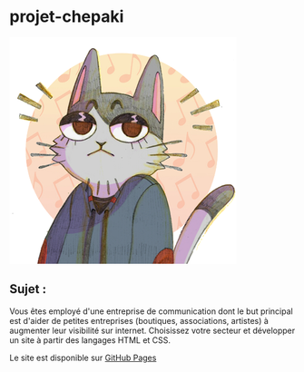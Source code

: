 # projet-chepaki

<img src='img/logo.png' title='Logo' width='' alt='Logo' />

## Sujet :

Vous êtes employé d'une entreprise de communication dont le but principal est d'aider de petites entreprises (boutiques, associations, artistes) à augmenter leur visibilité sur internet. Choisissez votre secteur et développer un site à partir des langages HTML et CSS.

Le site est disponible sur [GitHub Pages](https://bflorestal.github.io/projet-chepaki)
